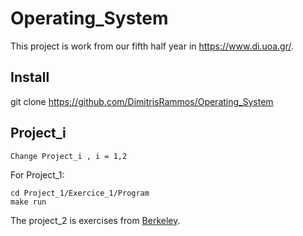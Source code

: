 # Operating_System
This project is work from our fifth half year in https://www.di.uoa.gr/.

## Install

git clone https://github.com/DimitrisRammos/Operating_System

## Project_i
```
Change Project_i , i = 1,2
```
For Project_1:
```
cd Project_1/Exercice_1/Program
make run
```

The project_2 is exercises from [Berkeley](https://www.berkeley.edu/).

